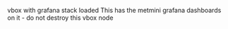 vbox with grafana stack loaded
This has the metmini grafana dashboards on it - do not destroy this vbox node

